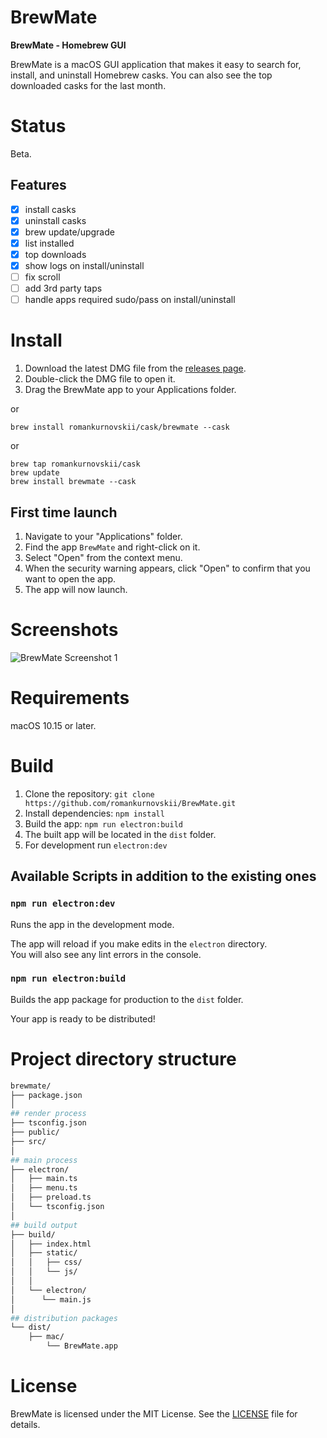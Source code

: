 # BrewMate

**BrewMate - Homebrew GUI**

BrewMate is a macOS GUI application that makes it easy to search for, install, and uninstall Homebrew casks. You can also see the top downloaded casks for the last month.

# Status

Beta.

## Features

- [x] install casks
- [x] uninstall casks
- [x] brew update/upgrade
- [x] list installed
- [x] top downloads
- [x] show logs on install/uninstall
- [ ] fix scroll
- [ ] add 3rd party taps
- [ ] handle apps required sudo/pass on install/uninstall

# Install

1. Download the latest DMG file from the [releases page](https://github.com/romankurnovskii/BrewMate/releases).
2. Double-click the DMG file to open it.
3. Drag the BrewMate app to your Applications folder.

or
```
brew install romankurnovskii/cask/brewmate --cask
```

or
```
brew tap romankurnovskii/cask
brew update
brew install brewmate --cask
```

## First time launch

1. Navigate to your "Applications" folder.
1. Find the app `BrewMate` and right-click on it.
1. Select "Open" from the context menu.
1. When the security warning appears, click "Open" to confirm that you want to open the app.
1. The app will now launch.

# Screenshots

![BrewMate Screenshot 1](assets/mainwindow.gif)


# Requirements

macOS 10.15 or later.

# Build

1. Clone the repository: `git clone https://github.com/romankurnovskii/BrewMate.git`
2. Install dependencies: `npm install`
3. Build the app: `npm run electron:build`
4. The built app will be located in the `dist` folder.
5. For development run `electron:dev`


## Available Scripts in addition to the existing ones

### `npm run electron:dev`

Runs the app in the development mode.

The app will reload if you make edits in the `electron` directory.<br>
You will also see any lint errors in the console.

### `npm run electron:build`

Builds the app package for production to the `dist` folder.

Your app is ready to be distributed!

# Project directory structure

```bash
brewmate/
├── package.json
│
## render process
├── tsconfig.json
├── public/
├── src/
│
## main process
├── electron/
│   ├── main.ts
│   ├── menu.ts
│   ├── preload.ts
│   └── tsconfig.json
│
## build output
├── build/
│   ├── index.html
│   ├── static/
│   │   ├── css/
│   │   └── js/
│   │
│   └── electron/
│      └── main.js
│
## distribution packages
└── dist/
    ├── mac/
        └── BrewMate.app

```

# License

BrewMate is licensed under the MIT License. See the [LICENSE](LICENSE) file for details.
